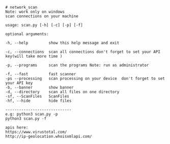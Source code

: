     # network_scan 
    Note: work only on windows 
    scan connections on your machine 

    usage: scan.py [-h] [-c] [-p] [-f]

    optional arguments:
  
    -h, --help         show this help message and exit
  
    -c, --connections  scan all connections don't forget to set your API key(will take more time )
  
    -p, --programs     scan the programs Note: run as administrator
  
    -f, --fast         fast scanner
    -ps --processing   scan processing on your device  don't forget to set your API key
    -b, --banner       show banner
    -d, --directory    scan all files on one directory
    -sf, --ScanFiles   ScanFiles
    -hf, --hide        hide files
     
    -----------------------------
    e.g: python3 scan.py -p 
    python3 scan.py -f
    
    apis here:
    https://www.virustotal.com/
    http://ip-geolocation.whoisxmlapi.com/
